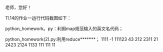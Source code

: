 老师，您好！

11.14的作业一运行代码截图如下：

python_homework。py：利用map规范输入的英文名代码；

python_homework(2).py:利用reduce*******；
1111
-1
111123
43
212
2311
21
2423
2124
1133
111
111
11
